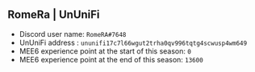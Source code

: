 ## RomeRa | UnUniFi

- Discord user name: `RomeRA#7648`
- UnUniFi address : `ununifi17c7l66wgut2trha0qv996tqtg4scwusp4wm649`
- MEE6 experience point at the start of this season: `0`
- MEE6 experience point at the end of this season: `13600`
